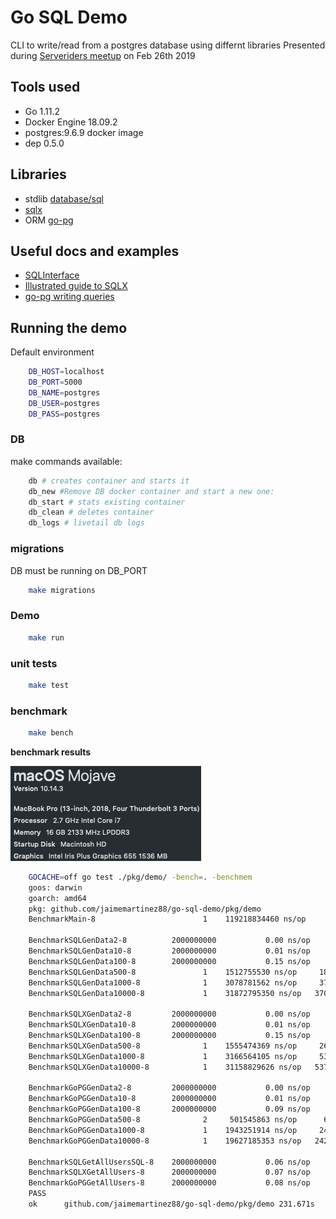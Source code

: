 # Go SQL Demo

CLI to write/read from a postgres database using differnt libraries
Presented during [Serveriders meetup](https://www.meetup.com/serversiders/) on Feb 26th 2019

## Tools used

- Go 1.11.2 
- Docker Engine 18.09.2
- postgres:9.6.9 docker image
- dep 0.5.0

## Libraries

- stdlib [database/sql](https://golang.org/pkg/database/sql/) 
- [sqlx](https://github.com/jmoiron/sqlx)
- ORM [go-pg](https://github.com/go-pg/pg)

## Useful docs and examples
- [SQLInterface](https://github.com/golang/go/wiki/SQLInterface)
- [Illustrated guide to SQLX](http://jmoiron.github.io/sqlx/)
- [go-pg writing queries](https://github.com/go-pg/pg/wiki/Writing-Queries)


## Running the demo

Default environment 

```sh
    DB_HOST=localhost
    DB_PORT=5000
    DB_NAME=postgres
    DB_USER=postgres
    DB_PASS=postgres
```

### DB

make commands available:

```sh
    db # creates container and starts it
    db_new #Remove DB docker container and start a new one:
    db_start # stats existing container
    db_clean # deletes container
    db_logs # livetail db logs
```

### migrations

DB must be running on DB_PORT

```sh
    make migrations
```

### Demo

```sh
    make run
```

### unit tests

```sh
    make test
```

### benchmark


```sh
    make bench
```

**benchmark results**

![macspec.png](macspec.png)

```sh
    GOCACHE=off go test ./pkg/demo/ -bench=. -benchmem
    goos: darwin
    goarch: amd64
    pkg: github.com/jaimemartinez88/go-sql-demo/pkg/demo
    BenchmarkMain-8                	       1	119218834460 ns/op	   58560 B/op	     588 allocs/op
    
    BenchmarkSQLGenData2-8         	2000000000	         0.00 ns/op	       0 B/op	       0 allocs/op
    BenchmarkSQLGenData10-8        	2000000000	         0.01 ns/op	       0 B/op	       0 allocs/op
    BenchmarkSQLGenData100-8       	2000000000	         0.15 ns/op	       0 B/op	       0 allocs/op
    BenchmarkSQLGenData500-8       	       1	1512755530 ns/op	 1853560 B/op	   51981 allocs/op
    BenchmarkSQLGenData1000-8      	       1	3078781562 ns/op	 3705552 B/op	  103909 allocs/op
    BenchmarkSQLGenData10000-8     	       1	31872795350 ns/op	37062992 B/op	 1040154 allocs/op
   
    BenchmarkSQLXGenData2-8        	2000000000	         0.00 ns/op	       0 B/op	       0 allocs/op
    BenchmarkSQLXGenData10-8       	2000000000	         0.01 ns/op	       0 B/op	       0 allocs/op
    BenchmarkSQLXGenData100-8      	2000000000	         0.15 ns/op	       0 B/op	       0 allocs/op
    BenchmarkSQLXGenData500-8      	       1	1555474369 ns/op	 2686264 B/op	   68036 allocs/op
    BenchmarkSQLXGenData1000-8     	       1	3166564105 ns/op	 5370768 B/op	  136010 allocs/op
    BenchmarkSQLXGenData10000-8    	       1	31158829626 ns/op	53703992 B/op	 1359690 allocs/op
   
    BenchmarkGoPGGenData2-8        	2000000000	         0.00 ns/op	       0 B/op	       0 allocs/op
    BenchmarkGoPGGenData10-8       	2000000000	         0.01 ns/op	       0 B/op	       0 allocs/op
    BenchmarkGoPGGenData100-8      	2000000000	         0.09 ns/op	       0 B/op	       0 allocs/op
    BenchmarkGoPGGenData500-8      	       2	 501545863 ns/op	  604652 B/op	   16982 allocs/op
    BenchmarkGoPGGenData1000-8     	       1	1943251914 ns/op	 2424072 B/op	   68403 allocs/op
    BenchmarkGoPGGenData10000-8    	       1	19627185353 ns/op	24216856 B/op	  683095 allocs/op
    
    BenchmarkSQLGetAllUsersSQL-8   	2000000000	         0.06 ns/op	       0 B/op	       0 allocs/op
    BenchmarkSQLXGetAllUsers-8     	2000000000	         0.07 ns/op	       0 B/op	       0 allocs/op
    BenchmarkGoPGGetAllUsers-8     	2000000000	         0.08 ns/op	       0 B/op	       0 allocs/op
    PASS
    ok  	github.com/jaimemartinez88/go-sql-demo/pkg/demo	231.671s
```
